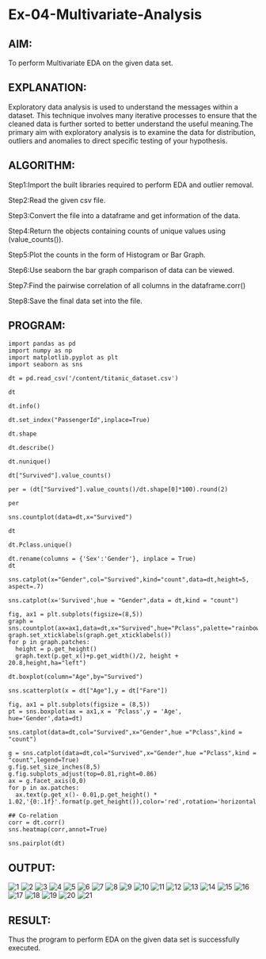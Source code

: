 # Ex-04-Multivariate-Analysis

## AIM:
To perform Multivariate EDA on the given data set.

## EXPLANATION:
Exploratory data analysis is used to understand the messages within a dataset. This technique involves many iterative processes to ensure that the cleaned data is further sorted to better understand the useful meaning.The primary aim with exploratory analysis is to examine the data for distribution, outliers and anomalies to direct specific testing of your hypothesis.

## ALGORITHM:
Step1:Import the built libraries required to perform EDA and outlier removal.

Step2:Read the given csv file.

Step3:Convert the file into a dataframe and get information of the data.

Step4:Return the objects containing counts of unique values using (value_counts()).

Step5:Plot the counts in the form of Histogram or Bar Graph.

Step6:Use seaborn the bar graph comparison of data can be viewed.

Step7:Find the pairwise correlation of all columns in the dataframe.corr()

Step8:Save the final data set into the file.

## PROGRAM:
```
import pandas as pd
import numpy as np
import matplotlib.pyplot as plt
import seaborn as sns

dt = pd.read_csv('/content/titanic_dataset.csv')

dt

dt.info()

dt.set_index("PassengerId",inplace=True)

dt.shape

dt.describe()

dt.nunique()

dt["Survived"].value_counts()

per = (dt["Survived"].value_counts()/dt.shape[0]*100).round(2)

per

sns.countplot(data=dt,x="Survived")

dt

dt.Pclass.unique()

dt.rename(columns = {'Sex':'Gender'}, inplace = True)
dt

sns.catplot(x="Gender",col="Survived",kind="count",data=dt,height=5, aspect=.7)

sns.catplot(x='Survived',hue = "Gender",data = dt,kind = "count")

fig, ax1 = plt.subplots(figsize=(8,5))
graph = sns.countplot(ax=ax1,data=dt,x="Survived",hue="Pclass",palette="rainbow")
graph.set_xticklabels(graph.get_xticklabels())
for p in graph.patches:
  height = p.get_height()
  graph.text(p.get_x()+p.get_width()/2, height + 20.8,height,ha="left")

dt.boxplot(column="Age",by="Survived")

sns.scatterplot(x = dt["Age"],y = dt["Fare"])

fig, ax1 = plt.subplots(figsize = (8,5))
pt = sns.boxplot(ax = ax1,x = 'Pclass',y = 'Age', hue='Gender',data=dt)

sns.catplot(data=dt,col="Survived",x="Gender",hue ="Pclass",kind = "count")

g = sns.catplot(data=dt,col="Survived",x="Gender",hue ="Pclass",kind = "count",legend=True)
g.fig.set_size_inches(8,5)
g.fig.subplots_adjust(top=0.81,right=0.86)
ax = g.facet_axis(0,0)
for p in ax.patches:
  ax.text(p.get_x()- 0.01,p.get_height() * 1.02,'{0:.1f}'.format(p.get_height()),color='red',rotation='horizontal',size='small')

## Co-relation
corr = dt.corr()
sns.heatmap(corr,annot=True)

sns.pairplot(dt)
```
## OUTPUT:
![1](https://github.com/Krupa-Varsha-P/DS-EX-4/assets/100466625/8ec862fe-5294-4983-9337-9efcb83a6fb8)
![2](https://github.com/Krupa-Varsha-P/DS-EX-4/assets/100466625/34ff0e52-bb17-4a2d-8cb5-37e2fbbeb7e9)
![3](https://github.com/Krupa-Varsha-P/DS-EX-4/assets/100466625/c2e3bfa0-4703-4e74-9b1a-f61dfe0c23ee)
![4](https://github.com/Krupa-Varsha-P/DS-EX-4/assets/100466625/8c1c8beb-b35c-442a-ad45-b2d53756afe0)
![5](https://github.com/Krupa-Varsha-P/DS-EX-4/assets/100466625/8bdf668f-7cec-481e-955d-24c811245508)
![6](https://github.com/Krupa-Varsha-P/DS-EX-4/assets/100466625/66bcaf91-a38c-4e29-a53d-ee8623c4ea86)
![7](https://github.com/Krupa-Varsha-P/DS-EX-4/assets/100466625/c41abe9d-6c5f-43b7-a108-83a5383086ad)
![8](https://github.com/Krupa-Varsha-P/DS-EX-4/assets/100466625/91b39d2f-3508-4823-880d-714c6ef0997a)
![9](https://github.com/Krupa-Varsha-P/DS-EX-4/assets/100466625/61f9b04e-bf5c-4ffc-9e80-88368a657834)
![10](https://github.com/Krupa-Varsha-P/DS-EX-4/assets/100466625/cf7cc912-404f-4963-aa09-4003586c6fbc)
![11](https://github.com/Krupa-Varsha-P/DS-EX-4/assets/100466625/c5b7876d-6944-4bcc-b428-8bbf1737b6a7)
![12](https://github.com/Krupa-Varsha-P/DS-EX-4/assets/100466625/66664db2-8831-441c-97c8-9d22b76d6f7b)
![13](https://github.com/Krupa-Varsha-P/DS-EX-4/assets/100466625/61c6396f-fd35-42ee-872d-15ebc02180a9)
![14](https://github.com/Krupa-Varsha-P/DS-EX-4/assets/100466625/fe3c0413-8cac-48c3-885d-28f47e09ee2c)
![15](https://github.com/Krupa-Varsha-P/DS-EX-4/assets/100466625/06bae3c1-d023-40d3-84f9-52e670f22a77)
![16](https://github.com/Krupa-Varsha-P/DS-EX-4/assets/100466625/ccd81af5-0233-4b9f-b6c2-aa2b60834061)
![17](https://github.com/Krupa-Varsha-P/DS-EX-4/assets/100466625/16f4d9dd-c67c-4238-9c28-38a7a6f0d8a0)
![18](https://github.com/Krupa-Varsha-P/DS-EX-4/assets/100466625/4d797c90-43c7-411a-b1c5-6d1f72d10822)
![19](https://github.com/Krupa-Varsha-P/DS-EX-4/assets/100466625/09b8b099-02d4-4c1b-aaf5-ed5e56ccd6b4)
![20](https://github.com/Krupa-Varsha-P/DS-EX-4/assets/100466625/468924be-bc80-4a22-b251-8e9e97c0b98f)
![21](https://github.com/Krupa-Varsha-P/DS-EX-4/assets/100466625/5826ebfa-9b41-4cdc-a8f4-895c26519352)






## RESULT:
Thus the program to perform EDA on the given data set is successfully executed.
